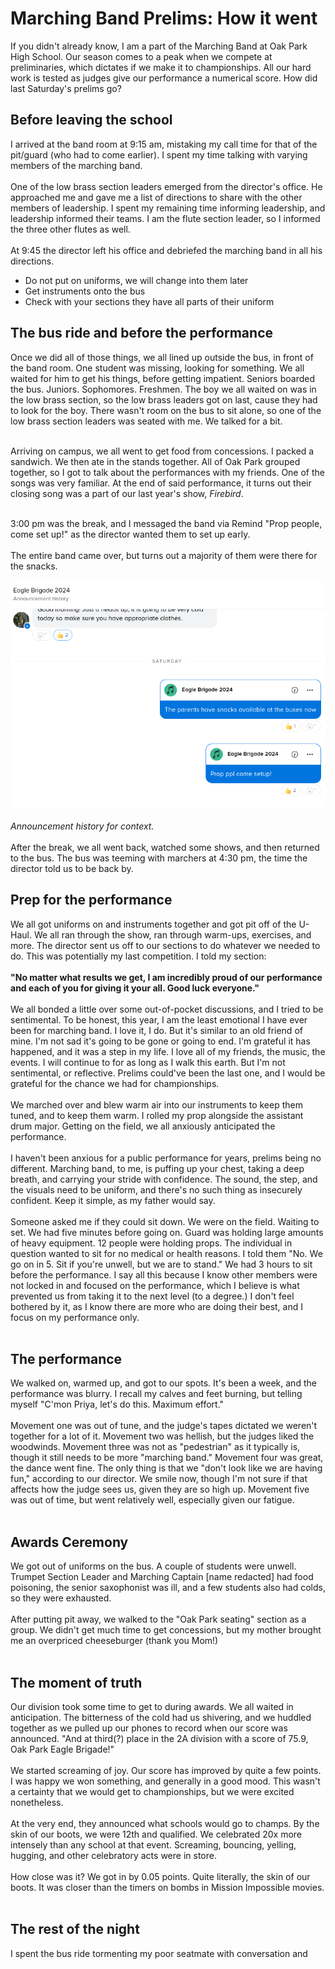 # Marching Band Prelims: How it went
If you didn't already know, I am a part of the Marching Band at Oak Park High School. Our season comes to a peak when we compete at preliminaries, which dictates if we make it to championships.
All our hard work is tested as judges give our performance a numerical score. How did last Saturday's prelims go? 

## Before leaving the school
I arrived at the band room at 9:15 am, mistaking my call time for that of the pit/guard (who had to come earlier). I spent my time talking with varying members of the marching band. <br><br>
One of the low brass section leaders emerged from the director's office. He approached me and gave me a list of directions to share with the other members of leadership. 
I spent my remaining time informing leadership, and leadership informed their teams. I am the flute section leader, so I informed the three other flutes as well. <br><br>
At 9:45 the director left his office and debriefed the marching band in all his directions.<br>
- Do not put on uniforms, we will change into them later
- Get instruments onto the bus
- Check with your sections they have all parts of their uniform

## The bus ride and before the performance
Once we did all of those things, we all lined up outside the bus, in front of the band room. One student was missing, looking for something. We all waited for him to get his things, before getting impatient. Seniors boarded the bus. Juniors. Sophomores. Freshmen. The boy we all waited on was in the low brass section, so the low brass leaders got on last, cause they had to look for the boy. There wasn't room on the bus to sit alone, so one of the low brass section leaders was seated with me. We talked for a bit. <br><br>

Arriving on campus, we all went to get food from concessions. I packed a sandwich. We then ate in the stands together. All of Oak Park grouped together, so I got to talk about the performances with my friends. One of the songs was very familiar. At the end of said performance, it turns out their closing song was a part of our last year's show, *Firebird*. <br><br>

3:00 pm was the break, and I messaged the band via Remind "Prop people, come set up!" as the director wanted them to set up early. <br><br>
The entire band came over, but turns out a majority of them were there for the snacks.<br><br>
!["Announcement history for context"](https://github.com/CaptainSapphire/PH-s-Blog/blob/main/assets/November%202024/Screenshot%202024-11-20%209.52.25%20AM.png?raw=true)<br><br>
*Announcement history for context.* <br><br>
After the break, we all went back, watched some shows, and then returned to the bus. The bus was teeming with marchers at 4:30 pm, the time the director told us to be back by. 

## Prep for the performance
We all got uniforms on and instruments together and got pit off of the U-Haul. We all ran through the show, ran through warm-ups, exercises, and more. The director sent us off to our sections to do whatever we needed to do. This was potentially my last competition. I told my section: <br><br>
**"No matter what results we get, I am incredibly proud of our performance and each of you for giving it your all. Good luck everyone."**<br><br>
We all bonded a little over some out-of-pocket discussions, and I tried to be sentimental. To be honest, this year, I am the least emotional I have ever been for marching band. I love it, I do. But it's similar to an old friend of mine. I'm not sad it's going to be gone or going to end. I'm grateful it has happened, and it was a step in my life. I love all of my friends, the music, the events. I will continue to for as long as I walk this earth. But I'm not sentimental, or reflective. Prelims could've been the last one, and I would be grateful for the chance we had for championships. <br><br>
We marched over and blew warm air into our instruments to keep them tuned, and to keep them warm. I rolled my prop alongside the assistant drum major. Getting on the field, we all anxiously anticipated the performance.<br><br>
I haven't been anxious for a public performance for years, prelims being no different. Marching band, to me, is puffing up your chest, taking a deep breath, and carrying your stride with confidence. The sound, the step,  and the visuals need to be uniform, and there's no such thing as insecurely confident. Keep it simple, as my father would say. <br><br>
Someone asked me if they could sit down. We were on the field. Waiting to set. We had five minutes before going on. Guard was holding large amounts of heavy equipment. 12 people were holding props. The individual in question wanted to sit for no medical or health reasons. I told them "No. We go on in 5. Sit if you're unwell, but we are to stand." We had 3 hours to sit before the performance. I say all this because I know other members were not locked in and focused on the performance, which I believe is what prevented us from taking it to the next level (to a degree.) I don't feel bothered by it, as I know there are more who are doing their best, and I focus on my performance only. <br><br>

## The performance
We walked on, warmed up, and got to our spots. It's been a week, and the performance was blurry. I recall my calves and feet burning, but telling myself "C'mon Priya, let's do this. Maximum effort." <br><br>
Movement one was out of tune, and the judge's tapes dictated we weren't together for a lot of it. Movement two was hellish, but the judges liked the woodwinds. Movement three was not as "pedestrian" as it typically is, though it still needs to be more "marching band." Movement four was great, the dance went fine. The only thing is that we "don't look like we are having fun," according to our director. We smile now, though I'm not sure if that affects how the judge sees us, given they are so high up. Movement five was out of time, but went relatively well, especially given our fatigue. <br><br>

## Awards Ceremony
We got out of uniforms on the bus. A couple of students were unwell. Trumpet Section Leader and Marching Captain [name redacted] had food poisoning, the senior saxophonist was ill, and a few students also had colds, so they were exhausted. <br><br>
After putting pit away, we walked to the "Oak Park seating" section as a group. We didn't get much time to get concessions, but my mother brought me an overpriced cheeseburger (thank you Mom!)<br><br>

## The moment of truth
Our division took some time to get to during awards. We all waited in anticipation. The bitterness of the cold had us shivering, and we huddled together as we pulled up our phones to record when our score was announced. "And at third(?) place in the 2A division with a score of 75.9, Oak Park Eagle Brigade!"<br><br>
We started screaming of joy. Our score has improved by quite a few points. I was happy we won something, and generally in a good mood. This wasn't a certainty that we would get to championships, but we were excited nonetheless.<br><br>
At the very end, they announced what schools would go to champs. By the skin of our boots, we were 12th and qualified. We celebrated 20x more intensely than any school at that event. Screaming, bouncing, yelling, hugging, and other celebratory acts were in store. <br><br>
How close was it? We got in by 0.05 points. Quite literally, the skin of our boots. It was closer than the timers on bombs in Mission Impossible movies. <br><br>
## The rest of the night
I spent the bus ride tormenting my poor seatmate with conversation and 
